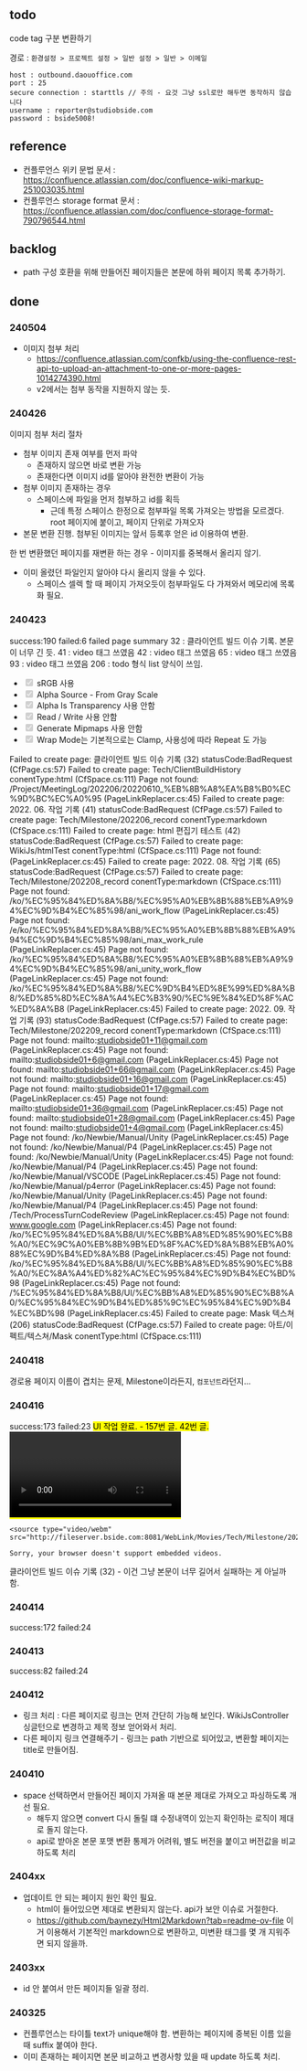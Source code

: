 ## todo

code tag 구분 변환하기

<p>경로 : <code>환경설정 &gt; 프로젝트 설정 &gt; 일반 설정 &gt; 일반 &gt; 이메일</code></p>
<pre v-pre="true" class="prismjs line-numbers"><code class="language-">host : outbound.daouoffice.com
port : 25
secure connection : starttls // 주의 - 요것 그냥 ssl로만 해두면 동작하지 않습니다
username : reporter@studiobside.com
password : bside5008!
</code></pre>

## reference

* 컨플루언스 위키 문법 문서 : https://confluence.atlassian.com/doc/confluence-wiki-markup-251003035.html
* 컨플루언스 storage format 문서 : https://confluence.atlassian.com/doc/confluence-storage-format-790796544.html

## backlog

* path 구성 호환을 위해 만들어진 페이지들은 본문에 하위 페이지 목록 추가하기.

## done

### 240504

* 이미지 첨부 처리
  * https://confluence.atlassian.com/confkb/using-the-confluence-rest-api-to-upload-an-attachment-to-one-or-more-pages-1014274390.html
  * v2에서는 첨부 동작을 지원하지 않는 듯.

### 240426

이미지 첨부 처리 절차
- 첨부 이미지 존재 여부를 먼저 파악
  - 존재하지 않으면 바로 변환 가능
  - 존재한다면 이미지 id를 알아야 완전한 변환이 가능
- 첨부 이미지 존재하는 경우
  - 스페이스에 파일을 먼저 첨부하고 id를 획득
    - 근데 특정 스페이스 한정으로 첨부파일 목록 가져오는 방법을 모르겠다. root 페이지에 붙이고, 페이지 단위로 가져오자
- 본문 변환 진행. 첨부된 이미지는 앞서 등록후 얻은 id 이용하여 변환.

한 번 변환했던 페이지를 재변환 하는 경우 - 이미지를 중복해서 올리지 않기.
- 이미 올렸던 파일인지 알아야 다시 올리지 않을 수 있다.
  - 스페이스 셀렉 할 때 페이지 가져오듯이 첨부파일도 다 가져와서 메모리에 목록화 필요. 
  

### 240423

success:190 failed:6
failed page summary
32 : 클라이언트 빌드 이슈 기록. 본문이 너무 긴 듯.
41 : video 태그 쓰였음
42 : video 태그 쓰였음
65 : video 태그 쓰였음
93 : video 태그 쓰였음
206 : todo 형식 list 양식이 쓰임.
<ul>
  <li><label class="todo-list__label"><input checked="checked" disabled="disabled" type="checkbox"><span class="todo-list__label__description"> sRGB 사용</span></label></li>
  <li><label class="todo-list__label"><input checked="checked" disabled="disabled" type="checkbox"><span class="todo-list__label__description"> Alpha Source - From Gray Scale</span></label></li>
  <li><label class="todo-list__label"><input checked="checked" disabled="disabled" type="checkbox"><span class="todo-list__label__description"> Alpha Is Transparency 사용 안함</span></label></li>
  <li><label class="todo-list__label"><input checked="checked" disabled="disabled" type="checkbox"><span class="todo-list__label__description"> Read / Write 사용 안함</span></label></li>
  <li><label class="todo-list__label"><input checked="checked" disabled="disabled" type="checkbox"><span class="todo-list__label__description"> Generate Mipmaps 사용 안함</span></label></li>
  <li><label class="todo-list__label"><input checked="checked" disabled="disabled" type="checkbox"><span class="todo-list__label__description"> Wrap Mode는 기본적으로는 Clamp, 사용성에 따라 Repeat 도 가능</span></label></li>
</ul>

Failed to create page: 클라이언트 빌드 이슈 기록 (32) statusCode:BadRequest (CfPage.cs:57)
Failed to create page: Tech/ClientBuildHistory conentType:html (CfSpace.cs:111)
Page not found: /Project/MeetingLog/202206/20220610_%EB%8B%A8%EA%B8%B0%EC%9D%BC%EC%A0%95 (PageLinkReplacer.cs:45)
Failed to create page: 2022. 06. 작업 기록 (41) statusCode:BadRequest (CfPage.cs:57)
Failed to create page: Tech/Milestone/202206_record conentType:markdown (CfSpace.cs:111)
Failed to create page: html 편집기 테스트 (42) statusCode:BadRequest (CfPage.cs:57)
Failed to create page: WikiJs/htmlTest conentType:html (CfSpace.cs:111)
Page not found:  (PageLinkReplacer.cs:45)
Failed to create page: 2022. 08. 작업 기록 (65) statusCode:BadRequest (CfPage.cs:57)
Failed to create page: Tech/Milestone/202208_record conentType:markdown (CfSpace.cs:111)
Page not found: /ko/%EC%95%84%ED%8A%B8/%EC%95%A0%EB%8B%88%EB%A9%94%EC%9D%B4%EC%85%98/ani_work_flow (PageLinkReplacer.cs:45)
Page not found: /e/ko/%EC%95%84%ED%8A%B8/%EC%95%A0%EB%8B%88%EB%A9%94%EC%9D%B4%EC%85%98/ani_max_work_rule (PageLinkReplacer.cs:45)
Page not found: /ko/%EC%95%84%ED%8A%B8/%EC%95%A0%EB%8B%88%EB%A9%94%EC%9D%B4%EC%85%98/ani_unity_work_flow (PageLinkReplacer.cs:45)
Page not found: /ko/%EC%95%84%ED%8A%B8/%EC%9D%B4%ED%8E%99%ED%8A%B8/%ED%85%8D%EC%8A%A4%EC%B3%90/%EC%9E%84%ED%8F%AC%ED%8A%B8 (PageLinkReplacer.cs:45)
Failed to create page: 2022. 09. 작업 기록 (93) statusCode:BadRequest (CfPage.cs:57)
Failed to create page: Tech/Milestone/202209_record conentType:markdown (CfSpace.cs:111)
Page not found: mailto:studiobside01+11@gmail.com (PageLinkReplacer.cs:45)
Page not found: mailto:studiobside01+6@gmail.com (PageLinkReplacer.cs:45)
Page not found: mailto:studiobside01+66@gmail.com (PageLinkReplacer.cs:45)
Page not found: mailto:studiobside01+16@gmail.com (PageLinkReplacer.cs:45)
Page not found: mailto:studiobside01+17@gmail.com (PageLinkReplacer.cs:45)
Page not found: mailto:studiobside01+36@gmail.com (PageLinkReplacer.cs:45)
Page not found: mailto:studiobside01+28@gmail.com (PageLinkReplacer.cs:45)
Page not found: mailto:studiobside01+4@gmail.com (PageLinkReplacer.cs:45)
Page not found: /ko/Newbie/Manual/Unity (PageLinkReplacer.cs:45)
Page not found: /ko/Newbie/Manual/P4 (PageLinkReplacer.cs:45)
Page not found: /ko/Newbie/Manual/Unity (PageLinkReplacer.cs:45)
Page not found: /ko/Newbie/Manual/P4 (PageLinkReplacer.cs:45)
Page not found: /ko/Newbie/Manual/VSCODE (PageLinkReplacer.cs:45)
Page not found: /ko/Newbie/Manual/p4error (PageLinkReplacer.cs:45)
Page not found: /ko/Newbie/Manual/Unity (PageLinkReplacer.cs:45)
Page not found: /ko/Newbie/Manual/P4 (PageLinkReplacer.cs:45)
Page not found: /Tech/ProcessTurnCodeReview (PageLinkReplacer.cs:45)
Page not found: www.google.com (PageLinkReplacer.cs:45)
Page not found: /ko/%EC%95%84%ED%8A%B8/UI/%EC%BB%A8%ED%85%90%EC%B8%A0/%EC%9C%A0%EB%8B%9B%ED%8F%AC%ED%8A%B8%EB%A0%88%EC%9D%B4%ED%8A%B8 (PageLinkReplacer.cs:45)
Page not found: /ko/%EC%95%84%ED%8A%B8/UI/%EC%BB%A8%ED%85%90%EC%B8%A0/%EC%8A%A4%ED%82%AC%EC%95%84%EC%9D%B4%EC%BD%98 (PageLinkReplacer.cs:45)
Page not found: /%EC%95%84%ED%8A%B8/UI/%EC%BB%A8%ED%85%90%EC%B8%A0/%EC%95%84%EC%9D%B4%ED%85%9C%EC%95%84%EC%9D%B4%EC%BD%98 (PageLinkReplacer.cs:45)
Failed to create page: Mask 텍스쳐 (206) statusCode:BadRequest (CfPage.cs:57)
Failed to create page: 아트/이펙트/텍스쳐/Mask conentType:html (CfSpace.cs:111)

### 240418

경로용 페이지 이름이 겹치는 문제, Milestone이라든지, `컴포넌트`라던지...

### 240416

success:173 failed:23
<mark class="marker-blue">UI 작업 완료</span>. - 157번 글.
42번 글.
<video controls="">

    <source type="video/webm" src="http://fileserver.bside.com:8081/WebLink/Movies/Tech/Milestone/202206/exception_editor.mkv">

    Sorry, your browser doesn't support embedded videos.
</video>
클라이언트 빌드 이슈 기록 (32) - 이건 그냥 본문이 너무 길어서 실패하는 게 아닐까 함. 

### 240414

success:172 failed:24

### 240413

success:82 failed:24

### 240412

* 링크 처리 : 다른 페이지로 링크는 먼저 간단히 가능해 보인다. WikiJsController 싱글턴으로 변경하고 제목 정보 얻어와서 처리.
* 다른 페이지 링크 연결해주기 - 링크는 path 기반으로 되어있고, 변환할 페이지는 title로 만들어짐.

### 240410

* space 선택하면서 만들어진 페이지 가져올 때 본문 제대로 가져오고 파싱하도록 개선 필요. 
  * 해두지 않으면 convert 다시 돌릴 떄 수정내역이 있는지 확인하는 로직이 제대로 돌지 않는다. 
  * api로 받아온 본문 포맷 변환 통제가 어려워, 별도 버전을 붙이고 버전값을 비교하도록 처리

### 2404xx

* 업데이트 안 되는 페이지 원인 확인 필요.
  * html이 들어있으면 제대로 변환되지 않는다. api가 보안 이슈로 거절한다.
  * https://github.com/baynezy/Html2Markdown?tab=readme-ov-file 이거 이용해서 기본적인 markdown으로 변환하고, 미변환 태그를 몇 개 지워주면 되지 않을까.

### 2403xx

* id 안 붙여서 만든 페이지들 일괄 정리.

### 240325

* 컨플루언스는 타이틀 text가 unique해야 함. 변환하는 페이지에 중복된 이름 있을 때 suffix 붙여야 한다.
* 이미 존재하는 페이지면 본문 비교하고 변경사항 있을 때 update 하도록 처리.